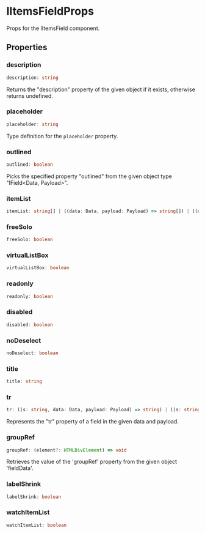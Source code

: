 # IItemsFieldProps

Props for the IItemsField component.

## Properties

### description

```ts
description: string
```

Returns the "description" property of the given object if it exists, otherwise returns undefined.

### placeholder

```ts
placeholder: string
```

Type definition for the `placeholder` property.

### outlined

```ts
outlined: boolean
```

Picks the specified property "outlined" from the given object type "IField&lt;Data, Payload&gt;".

### itemList

```ts
itemList: string[] | ((data: Data, payload: Payload) => string[]) | ((data: Data, payload: Payload) => Promise<string[]>)
```

### freeSolo

```ts
freeSolo: boolean
```

### virtualListBox

```ts
virtualListBox: boolean
```

### readonly

```ts
readonly: boolean
```

### disabled

```ts
disabled: boolean
```

### noDeselect

```ts
noDeselect: boolean
```

### title

```ts
title: string
```

### tr

```ts
tr: ((s: string, data: Data, payload: Payload) => string) | ((s: string, data: Data, payload: Payload) => Promise<string>)
```

Represents the "tr" property of a field in the given data and payload.

### groupRef

```ts
groupRef: (element?: HTMLDivElement) => void
```

Retrieves the value of the 'groupRef' property from the given object 'fieldData'.

### labelShrink

```ts
labelShrink: boolean
```

### watchItemList

```ts
watchItemList: boolean
```
